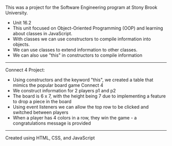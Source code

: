 This was a project for the Software Engineering program at Stony Brook University.
- Unit 16.2
- This unit focused on Object-Oriented Programming (OOP) and learning about classes in JavaScript.
- With classes we can use constructors to compile information into objects.
- We can use classes to extend information to other classes.
- We can also use "this" in constructors to compile information

_______________________________________________________________
Connect 4 Project:
- Using constructors and the keyword "this", we created a table that mimics the popular board game Connect 4
- We construct information for 2 players p1 and p2
- The board is 6 x 7, with the height being 7 due to implementing a feature to drop a piece in the board
- Using event listeners we can allow the top row to be clicked and switched between players
- When a player has 4 colors in a row, they win the game - a congratulations message is provided

________________________________________________________________
Created using HTML, CSS, and JavaScript